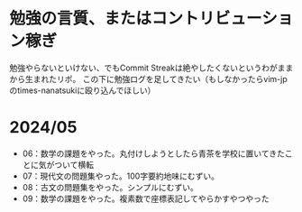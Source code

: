 # 勉強の言質、またはコントリビューション稼ぎ

勉強やらないといけない、でもCommit Streakは絶やしたくないというわがままから生まれたリポ。
この下に勉強ログを足してきたい（もしなかったらvim-jpのtimes-nanatsukiに殴り込んでほしい）

# 2024/05

- 06：数学の課題をやった。丸付けしようとしたら青茶を学校に置いてきたことに気がついて横転
- 07：現代文の問題集やった。100字要約地味にむずい。
- 08：古文の問題集をやった。シンプルにむずい。
- 09：数学の課題をやった。複素数で座標表記してやらかすやつやった